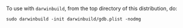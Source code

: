 To use with `darwinbuild`, from the top directory of this distribution, do:
```
sudo darwinbuild -init darwinbuild/gdb.plist -nodmg
```
